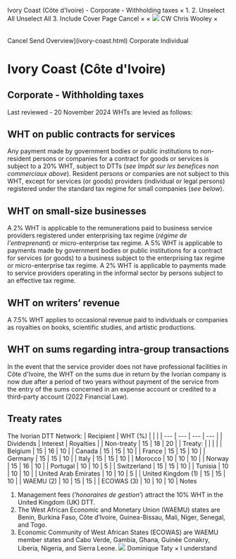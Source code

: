 Ivory Coast (Côte d'Ivoire) - Corporate - Withholding taxes
×
1.
2.
Unselect All
Unselect All
3.
Include Cover Page
Cancel
×
×
![](-/media/world-wide-tax-summaries/attachments/global---chris-wooley.ashx%3Frev=ac5e5f3223b34096b1afc2a6009c7320&revision=ac5e5f32-23b3-4096-b1af-c2a6009c7320&hash=859B7ADC84DC2CBEC9760E9E6EE7DE6D0A8BFCDF)
CW
Chris Wooley
×
######
Cancel
Send
Overview](ivory-coast.html)
Corporate
Individual
# Ivory Coast (Côte d'Ivoire)
## Corporate - Withholding taxes
Last reviewed - 20 November 2024
WHTs are levied as follows:
## WHT on public contracts for services
Any payment made by government bodies or public institutions to non-resident persons or companies for a contract for goods or services is subject to a 20% WHT, subject to DTTs (*see Impôt sur les benefices non commerciaux above*).
Resident persons or companies are not subject to this WHT, except for services (or goods) providers (individual or legal persons) registered under the standard tax regime for small companies (*see below*).
## WHT on small-size businesses
A 2% WHT is applicable to the remunerations paid to business service providers registered under enterprising tax regime (*régime de l'entreprenant*) or micro-enterprise tax regime.
A 5% WHT is applicable to payments made by government bodies or public institutions for a contract for services (or goods) to a business subject to the enterprising tax regime or micro-enterprise tax regime.
A 2% WHT is applicable to payments made to service providers operating in the informal sector by persons subject to an effective tax regime.
## WHT on writers’ revenue
A 7.5% WHT applies to occasional revenue paid to individuals or companies as royalties on books, scientific studies, and artistic productions.
## WHT on sums regarding intra-group transactions
In the event that the service provider does not have professional facilities in Côte d'Ivoire, the WHT on the sums due in return by the Ivorian company is now due after a period of two years without payment of the service from the entry of the sums concerned in an expense account or credited to a third-party account (2022 Financial Law).
## Treaty rates
The Ivorian DTT Network:
| Recipient | WHT (%) | | |
| --- | --- | --- | --- |
| Dividends | Interest | Royalties |
| Non-treaty | 15 | 18 | 20 |
| Treaty: |  |  |  |
| Belgium | 15 | 16 | 10 |
| Canada | 15 | 15 | 10 |
| France | 15 | 15 | 10 |
| Germany | 15 | 15 | 10 |
| Italy | 15 | 15 | 10 |
| Morocco | 10 | 10 | 10 |
| Norway | 15 | 16 | 10 |
| Portugal | 10 | 10 | 5 |
| Switzerland | 15 | 15 | 10 |
| Tunisia | 10 | 10 | 10 |
| United Arab Emirates | 10 | 10 | 5 |
| United Kingdom (1) | 15 | 15 | 10 |
| WAEMU (2) | 10 | 15 | 15 |
| ECOWAS (3) | 10 | 10 | 10 |
Notes
1. Management fees (‘*honoraires de gestion*’) attract the 10% WHT in the United Kingdom (UK) DTT.
2. The West African Economic and Monetary Union (WAEMU) states are Benin, Burkina Faso, Côte d’Ivoire, Guinea-Bissau, Mali, Niger, Senegal, and Togo.
3. Economic Community of West African States (ECOWAS) are WAEMU member states and Cabo Verde, Gambia, Ghana, Guinée Conakry, Liberia, Nigeria, and Sierra Leone.
![](-/media/world-wide-tax-summaries/attachments/ivory-coast---dominique-taty.ashx%3Frev=82f4012fd33d47dca422c38a943d9e54&revision=82f4012f-d33d-47dc-a422-c38a943d9e54&hash=F52C060993218F77AD5C5D731B9A828299D2BFBF)
Dominique Taty
×
I understand
